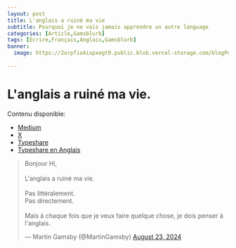 ```yaml
---
layout: post
title: L'anglais a ruiné ma vie
subtitle: Pourquoi je ne vais jamais apprendre un autre language
categories: [Article,Gamsblurb]
tags: [Écrire,Français,Anglais,Gamsblurb]
banner:
  image: https://2orpfio4ixpxegt9.public.blob.vercel-storage.com/blogPost/cm061d3ao001wkz0crx1rapup/preview-image-mXissGlLYzKXW41x1aPKEnU1FNDoGS.jfif
  
---
```


# L'anglais a ruiné ma vie.

Contenu disponible:
- [Medium](https://medium.com/@martin.gamsby/langlais-a-ruin%C3%A9-ma-vie-c874cc6fac0a)
- [X](https://x.com/MartinGamsby/status/1826795404454998133)
- [Typeshare](https://typeshare.co/martingamsby/posts/langlais-a-ruine-ma-vie)
- [Typeshare en Anglais](https://typeshare.co/martingamsby/posts/english-ruined-my-life)

<blockquote class="twitter-tweet"><p lang="fr" dir="ltr">Bonjour Hi,<br><br>L&#39;anglais a ruiné ma vie.<br><br>Pas littéralement.<br>Pas directement.<br><br>Mais à chaque fois que je veux faire quelque chose, je dois penser à l&#39;anglais.</p>&mdash; Martin Gamsby (@MartinGamsby) <a href="https://twitter.com/MartinGamsby/status/1826795404454998133?ref_src=twsrc%5Etfw">August 23, 2024</a></blockquote> <script async src="https://platform.twitter.com/widgets.js" charset="utf-8"></script> 
